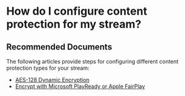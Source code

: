 <properties 
    pageTitle="How do I configure content protection for my stream?"
    description="How do I configure content protection for my stream"
    service="microsoft.media"
    resource="mediaservices"
    authors="juliako"
    displayOrder="4"
    selfHelpType="resource"
    supportTopicIds=""
    resourceTags=""
    productPesIds=""
    cloudEnvironments="MoonCake"
 />

# How do I configure content protection for my stream?

## **Recommended Documents**

The following articles provide steps for configuring different content protection types for your stream:

* [AES-128 Dynamic Encryption](https://docs.azure.cn/media-services/media-services-protect-with-aes128/)
* [Encrypt with Microsoft PlayReady or Apple FairPlay](https://docs.azure.cn/media-services/media-services-protect-hls-with-fairplay/)
